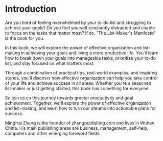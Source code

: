 # Introduction

Are you tired of feeling overwhelmed by your to-do list and struggling to achieve your goals? Do you find yourself constantly distracted and unable to focus on the tasks that matter most? If so, "The List-Maker's Manifesto" is the book for you.

In this book, we will explore the power of effective organization and list-making in achieving your goals and living a more productive life. You'll learn how to break down your goals into manageable tasks, prioritize your to-do list, and stay focused on what matters most.

Through a combination of practical tips, real-world examples, and inspiring stories, you'll discover how effective organization can help you take control of your life and achieve success in all areas. Whether you're a seasoned list-maker or just getting started, this book has something for everyone.

So join us on this journey towards greater productivity and goal achievement. Together, we'll explore the power of effective organization and list-making, and learn how to turn our dreams into actionable plans for success.




MingHai Zheng is the founder of zhengpublishing.com and lives in Wuhan, China. His main publishing areas are business, management, self-help, computers and other emerging foreword fields.
